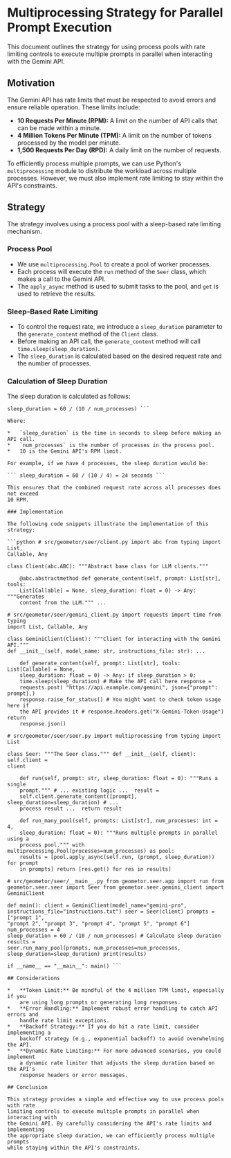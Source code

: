 # Multiprocessing Strategy for Parallel Prompt Execution

This document outlines the strategy for using process pools with rate limiting
controls to execute multiple prompts in parallel when interacting with the
Gemini API.

## Motivation

The Gemini API has rate limits that must be respected to avoid errors and ensure
reliable operation. These limits include:

*   **10 Requests Per Minute (RPM):** A limit on the number of API calls that
    can be made within a minute.
*   **4 Million Tokens Per Minute (TPM):** A limit on the number of tokens
    processed by the model per minute.
*   **1,500 Requests Per Day (RPD):** A daily limit on the number of requests.

To efficiently process multiple prompts, we can use Python's `multiprocessing`
module to distribute the workload across multiple processes. However, we must
also implement rate limiting to stay within the API's constraints.

## Strategy

The strategy involves using a process pool with a sleep-based rate limiting
mechanism.

### Process Pool

*   We use `multiprocessing.Pool` to create a pool of worker processes.
*   Each process will execute the `run` method of the `Seer` class, which makes
    a call to the Gemini API.
*   The `apply_async` method is used to submit tasks to the pool, and `get` is
    used to retrieve the results.

### Sleep-Based Rate Limiting

*   To control the request rate, we introduce a `sleep_duration` parameter to
    the `generate_content` method of the `Client` class.
*   Before making an API call, the `generate_content` method will call
    `time.sleep(sleep_duration)`.
*   The `sleep_duration` is calculated based on the desired request rate and the
    number of processes.

### Calculation of Sleep Duration

The sleep duration is calculated as follows:

``` 
sleep_duration = 60 / (10 / num_processes) ```

Where:

*   `sleep_duration` is the time in seconds to sleep before making an API call.
*   `num_processes` is the number of processes in the process pool.
*   10 is the Gemini API's RPM limit.

For example, if we have 4 processes, the sleep duration would be:

``` sleep_duration = 60 / (10 / 4) = 24 seconds ```

This ensures that the combined request rate across all processes does not exceed
10 RPM.

### Implementation

The following code snippets illustrate the implementation of this strategy:

```python # src/geometor/seer/client.py import abc from typing import List,
Callable, Any

class Client(abc.ABC): """Abstract base class for LLM clients."""

    @abc.abstractmethod def generate_content(self, prompt: List[str], tools:
    List[Callable] = None, sleep_duration: float = 0) -> Any: """Generates
    content from the LLM.""" ...

# src/geometor/seer/gemini_client.py import requests import time from typing
import List, Callable, Any

class GeminiClient(Client): """Client for interacting with the Gemini API."""
def __init__(self, model_name: str, instructions_file: str): ...

    def generate_content(self, prompt: List[str], tools: List[Callable] = None,
    sleep_duration: float = 0) -> Any: if sleep_duration > 0:
    time.sleep(sleep_duration) # Make the API call here response =
    requests.post( "https://api.example.com/gemini", json={"prompt": prompt},)
    response.raise_for_status() # You might want to check token usage here if
    the API provides it # response.headers.get("X-Gemini-Token-Usage") return
    response.json()

# src/geometor/seer/seer.py import multiprocessing from typing import List

class Seer: """The Seer class.""" def __init__(self, client): self.client =
client

    def run(self, prompt: str, sleep_duration: float = 0): """Runs a single
    prompt.""" # ... existing logic ...  result =
    self.client.generate_content([prompt], sleep_duration=sleep_duration) # ...
    process result ...  return result

    def run_many_pool(self, prompts: List[str], num_processes: int = 4,
    sleep_duration: float = 0): """Runs multiple prompts in parallel using a
    process pool.""" with multiprocessing.Pool(processes=num_processes) as pool:
    results = [pool.apply_async(self.run, (prompt, sleep_duration)) for prompt
    in prompts] return [res.get() for res in results]

# src/geometor/seer/__main__.py from geometor.seer.app import run from
geometor.seer.seer import Seer from geometor.seer.gemini_client import
GeminiClient

def main(): client = GeminiClient(model_name="gemini-pro",
instructions_file="instructions.txt") seer = Seer(client) prompts = ["prompt 1",
"prompt 2", "prompt 3", "prompt 4", "prompt 5", "prompt 6"] num_processes = 4
sleep_duration = 60 / (10 / num_processes) # Calculate sleep duration results =
seer.run_many_pool(prompts, num_processes=num_processes,
sleep_duration=sleep_duration) print(results)

if __name__ == "__main__": main() ```

## Considerations

*   **Token Limit:** Be mindful of the 4 million TPM limit, especially if you
    are using long prompts or generating long responses.
*   **Error Handling:** Implement robust error handling to catch API errors and
    handle rate limit exceptions.
*   **Backoff Strategy:** If you do hit a rate limit, consider implementing a
    backoff strategy (e.g., exponential backoff) to avoid overwhelming the API.
*   **Dynamic Rate Limiting:** For more advanced scenarios, you could implement
    a dynamic rate limiter that adjusts the sleep duration based on the API's
    response headers or error messages.

## Conclusion

This strategy provides a simple and effective way to use process pools with rate
limiting controls to execute multiple prompts in parallel when interacting with
the Gemini API. By carefully considering the API's rate limits and implementing
the appropriate sleep duration, we can efficiently process multiple prompts
while staying within the API's constraints.
